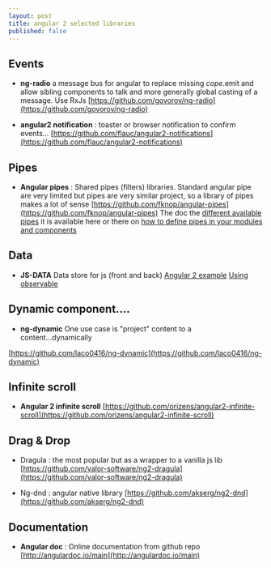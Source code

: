 ```yaml
---
layout: post
title: angular 2 selected libraries
published: false
---
```

## Events

* **ng-radio** a message bus for angular to replace missing $cope.$emit and allow sibling components to talk and more generally global casting of  a message. Use RxJs [https://github.com/govorov/ng-radio](https://github.com/govorov/ng-radio)


* **angular2 notification** : toaster or browser notification to confirm events...
[https://github.com/flauc/angular2-notifications](https://github.com/flauc/angular2-notifications)

## Pipes

* **Angular pipes** : Shared pipes (filters) libraries. Standard  angular pipe are very limited but pipes are very similar project, so a library of pipes makes a lot of sense
[https://github.com/fknop/angular-pipes](https://github.com/fknop/angular-pipes)
The doc the [different available pipes](https://fknop.gitbooks.io/angular-pipes) it is available here or there on [how to define pipes in your modules and components](https://github.com/a8m/ng-pipes)

## Data

* **JS-DATA** Data store for js  (front and back)
[Angular 2 example](https://github.com/js-data/js-data-examples/blob/master/client/angular2/src/store.ts)
[Using observable](http://www.js-data.io/v3.0/docs/jsdata-observables)

## Dynamic component....

* **ng-dynamic** One use case is "project" content to a content...dynamically

[https://github.com/laco0416/ng-dynamic](https://github.com/laco0416/ng-dynamic)

## Infinite scroll

* **Angular 2 infinite scroll**    [https://github.com/orizens/angular2-infinite-scroll](https://github.com/orizens/angular2-infinite-scroll)  


## Drag & Drop

* Dragula : the most popular but as a wrapper to a vanilla js lib [https://github.com/valor-software/ng2-dragula](https://github.com/valor-software/ng2-dragula)

* Ng-dnd : angular native library
[https://github.com/akserg/ng2-dnd](https://github.com/akserg/ng2-dnd)

## Documentation

* **Angular doc** : Online documentation from github repo    [http://angulardoc.io/main](http://angulardoc.io/main)
